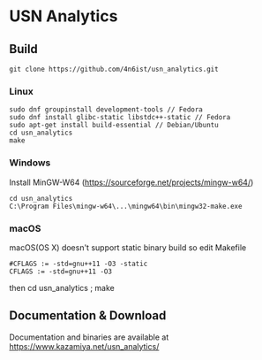 # USN Analytics

## Build

```
git clone https://github.com/4n6ist/usn_analytics.git
```

### Linux

```
sudo dnf groupinstall development-tools // Fedora
sudo dnf install glibc-static libstdc++-static // Fedora
sudo apt-get install build-essential // Debian/Ubuntu
cd usn_analytics
make
```

### Windows

Install MinGW-W64 (https://sourceforge.net/projects/mingw-w64/)

```
cd usn_analytics
C:\Program Files\mingw-w64\...\mingw64\bin\mingw32-make.exe
```

### macOS

macOS(OS X) doesn't support static binary build so edit Makefile

```
#CFLAGS := -std=gnu++11 -O3 -static
CFLAGS := -std=gnu++11 -O3
```

then cd usn_analytics ; make

## Documentation & Download

Documentation and binaries are available at https://www.kazamiya.net/usn_analytics/


